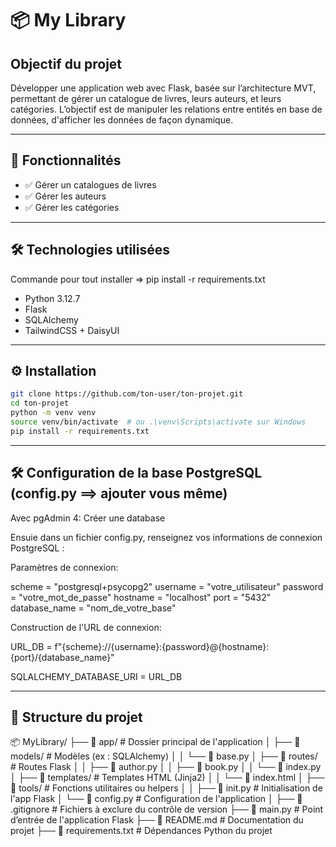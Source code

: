 # 📦 My Library

## Objectif du projet

Développer une application web avec Flask, basée sur l’architecture MVT, permettant de gérer
un catalogue de livres, leurs auteurs, et leurs catégories. L’objectif est de manipuler les relations
entre entités en base de données, d'afficher les données de façon dynamique.

---

## 🚀 Fonctionnalités

- ✅ Gérer un catalogues de livres
- ✅ Gérer les auteurs
- ✅ Gérer les catégories

---

## 🛠️ Technologies utilisées

Commande pour tout installer => pip install -r requirements.txt

- Python 3.12.7
- Flask
- SQLAlchemy
- TailwindCSS + DaisyUI

---

## ⚙️ Installation

```bash
git clone https://github.com/ton-user/ton-projet.git
cd ton-projet
python -m venv venv
source venv/bin/activate  # ou .\venv\Scripts\activate sur Windows
pip install -r requirements.txt
```

---

## 🛠️ Configuration de la base PostgreSQL (config.py ==> ajouter vous même)

Avec pgAdmin 4: Créer une database

Ensuie dans un fichier config.py, renseignez vos informations de connexion PostgreSQL :

Paramètres de connexion:

scheme         = "postgresql+psycopg2"
username       = "votre_utilisateur"
password       = "votre_mot_de_passe"
hostname       = "localhost"
port           = "5432"
database_name  = "nom_de_votre_base"

Construction de l'URL de connexion:

URL_DB = f"{scheme}://{username}:{password}@{hostname}:{port}/{database_name}"

SQLALCHEMY_DATABASE_URI = URL_DB

---

## 📁 Structure du projet

📦 MyLibrary/
├── 📂 app/ # Dossier principal de l'application
│ ├── 📂 models/ # Modèles (ex : SQLAlchemy)
│ │ └── 📄 base.py
│ ├── 📂 routes/ # Routes Flask
│ │ ├── 📄 author.py
│ │ ├── 📄 book.py
│ │ └── 📄 index.py
│ ├── 📂 templates/ # Templates HTML (Jinja2)
│ │ └── 📄 index.html
│ ├── 📂 tools/ # Fonctions utilitaires ou helpers
│
│ ├── 📄 init.py # Initialisation de l'app Flask
│ └── 📄 config.py # Configuration de l'application
│
├── 📄 .gitignore # Fichiers à exclure du contrôle de version
├── 📄 main.py # Point d’entrée de l'application Flask
├── 📄 README.md # Documentation du projet
├── 📄 requirements.txt # Dépendances Python du projet
